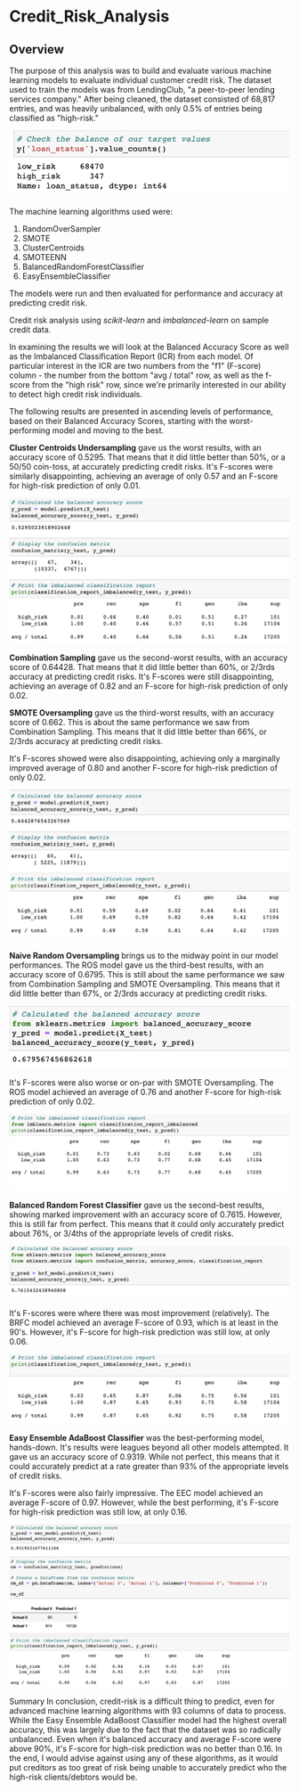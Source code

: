 # Credit_Risk_Analysis



## Overview
The purpose of this analysis was to build and evaluate various machine learning models to evaluate individual customer credit risk. The dataset used to train the models was from LendingClub, "a peer-to-peer lending services company." After being cleaned, the dataset consisted of 68,817 entries, and was heavily unbalanced, with only 0.5% of entries being classified as "high-risk." 

![loan_status.png](https://github.com/klkanchi/Credit_Risk_Analysis/blob/main/images/loan_status.png)


The machine learning algorithms used were:

1. RandomOverSampler
2. SMOTE
3. ClusterCentroids
4. SMOTEENN
5. BalancedRandomForestClassifier
6. EasyEnsembleClassifier

The models were run and then evaluated for performance and accuracy at predicting credit risk.

Credit risk analysis using *scikit-learn* and *imbalanced-learn* on sample credit data.

In examining the results we will look at the Balanced Accuracy Score as well as the Imbalanced Classification Report (ICR) from each model. Of particular interest in the ICR are two numbers from the "f1" (F-score) column - the number from the bottom "avg / total" row, as well as the f-score from the "high risk" row, since we're primarily interested in our ability to detect high credit risk individuals.

The following results are presented in ascending levels of performance, based on their Balanced Accuracy Scores, starting with the worst-performing model and moving to the best.

**Cluster Centroids Undersampling** gave us the worst results, with an accuracy score of 0.5295. That means that it did little better than 50%, or a 50/50 coin-toss, at accurately predicting credit risks.
It's F-scores were similarly disappointing, achieving an average of only 0.57 and an F-score for high-risk prediction of only 0.01.

![Undersampling_report.png](https://github.com/klkanchi/Credit_Risk_Analysis/blob/main/images/Undersampling_report.png)

**Combination Sampling** gave us the second-worst results, with an accuracy score of 0.64428. That means that it did little better than 60%, or 2/3rds accuracy at predicting credit risks.
It's F-scores were still disappointing, achieving an average of 0.82 and an F-score for high-risk prediction of only 0.02.
 


**SMOTE Oversampling** gave us the third-worst results, with an accuracy score of 0.662. This is about the same performance we saw from Combination Sampling. This means that it did little better than 66%, or 2/3rds accuracy at predicting credit risks.

It's F-scores showed were also disappointing, achieving only a marginally improved average of 0.80 and another F-score for high-risk prediction of only 0.02.

![combined_sampling.png](https://github.com/klkanchi/Credit_Risk_Analysis/blob/main/images/combined_sampling.png)

**Naive Random Oversampling** brings us to the midway point in our model performances. The ROS model gave us the third-best results, with an accuracy score of 0.6795. This is still about the same performance we saw from Combination Sampling and SMOTE Oversampling. This means that it did little better than 67%, or 2/3rds accuracy at predicting credit risks.

![undersampling.png](https://github.com/klkanchi/Credit_Risk_Analysis/blob/main/images/undersampling.png)

It's F-scores were also worse or on-par with SMOTE Oversampling. The ROS model achieved an average of 0.76 and another F-score for high-risk prediction of only 0.02.

![under_imbalanced_report.png](https://github.com/klkanchi/Credit_Risk_Analysis/blob/main/images/under_imbalanced_report.png)



**Balanced Random Forest Classifier** gave us the second-best results, showing marked improvement with an accuracy score of 0.7615. However, this is still far from perfect. This means that it could only accurately predict about 76%, or 3/4ths of the appropriate levels of credit risks.

![BalancedRandomForestClassifier1.png](https://github.com/klkanchi/Credit_Risk_Analysis/blob/main/images/BalancedRandomForestClassifier1.png)

It's F-scores were where there was most improvement (relatively). The BRFC model achieved an average F-score of 0.93, which is at least in the 90's. However, it's F-score for high-risk prediction was still low, at only 0.06.

![BalancedRandomForestClassifier2.png](https://github.com/klkanchi/Credit_Risk_Analysis/blob/main/images/BalancedRandomForestClassifier2.png)

**Easy Ensemble AdaBoost Classifier** was the best-performing model, hands-down. It's results were leagues beyond all other models attempted. It gave us an accuracy score of 0.9319. While not perfect, this means that it could accurately predict at a rate greater than 93% of the appropriate levels of credit risks.

It's F-scores were also fairly impressive. The EEC model achieved an average F-score of 0.97. However, while the best performing, it's F-score for high-risk prediction was still low, at only 0.16.

![EasyEnsembleAdaBoostClassifier.png](https://github.com/klkanchi/Credit_Risk_Analysis/blob/main/images/EasyEnsembleAdaBoostClassifier.png)

Summary
In conclusion, credit-risk is a difficult thing to predict, even for advanced machine learning algorithms with 93 columns of data to process. While the Easy Ensemble AdaBoost Classifier model had the highest overall accuracy, this was largely due to the fact that the dataset was so radically unbalanced. Even when it's balanced accuracy and average F-score were above 90%, it's F-score for high-risk prediction was no better than 0.16. In the end, I would advise against using any of these algorithms, as it would put creditors as too great of risk being unable to accurately predict who the high-risk clients/debtors would be.

